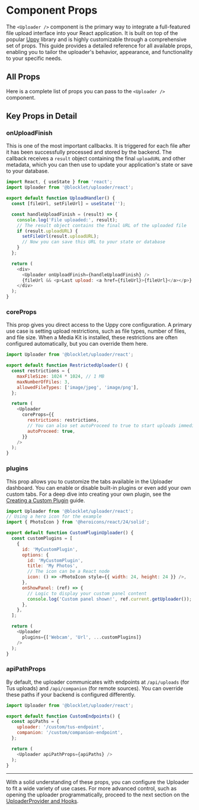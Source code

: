 # <Uploader /> Component Props

The `<Uploader />` component is the primary way to integrate a full-featured file upload interface into your React application. It is built on top of the popular [Uppy](https://uppy.io/) library and is highly customizable through a comprehensive set of props. This guide provides a detailed reference for all available props, enabling you to tailor the uploader's behavior, appearance, and functionality to your specific needs.

## All Props

Here is a complete list of props you can pass to the `<Uploader />` component.

<x-field data-name="id" data-type="string" data-default="'Uploader'" data-desc="A unique identifier for the Uppy instance."></x-field>

<x-field data-name="popup" data-type="boolean" data-default="false" data-desc="If true, the uploader will render as a modal dialog instead of being inline."></x-field>

<x-field data-name="locale" data-type="string" data-default="'en'" data-desc="Sets the language for the UI. Supported values include 'en' and 'zh'."></x-field>

<x-field data-name="onAfterResponse" data-type="(response: any) => void" data-desc="A callback function that fires after every HTTP response from the upload server (Tus) or remote source fetcher (Companion)."></x-field>

<x-field data-name="onUploadFinish" data-type="(request: any) => void" data-desc="A crucial callback that fires after a file has been successfully uploaded. The request object contains details like the uploadURL."></x-field>

<x-field data-name="onOpen" data-type="Function" data-desc="A callback function that fires when the uploader UI (especially in popup mode) is opened."></x-field>

<x-field data-name="onClose" data-type="Function" data-desc="A callback function that fires when the uploader UI is closed."></x-field>

<x-field data-name="onChange" data-type="Function" data-desc="A callback that fires whenever a file is added or removed, providing the current list of all files."></x-field>

<x-field data-name="plugins" data-type="string[] | object[]" data-desc="An array to configure which Uppy plugins are enabled. You can enable built-in plugins by their ID string or define your own custom virtual plugins using an object structure. See the Custom Plugin guide for details."></x-field>

<x-field data-name="installerProps" data-type="object" data-desc="Props passed to the ComponentInstaller for the Media Kit.">
  <x-field data-name="disabled" data-type="boolean" data-desc="Disables the installer prompt."></x-field>
  <x-field data-name="fallback" data-type="any" data-desc="A custom fallback component to render if the Media Kit is not installed."></x-field>
</x-field>

<x-field data-name="uploadedProps" data-type="object" data-desc="Configuration for the custom 'Uploaded' plugin, which allows browsing previously uploaded files from the Media Kit.">
  <x-field data-name="params" data-type="any" data-desc="Custom parameters to pass to the 'Uploaded' plugin's API endpoint."></x-field>
  <x-field data-name="onSelectedFiles" data-type="Function" data-desc="Callback that fires when files are selected from the 'Uploaded' tab."></x-field>
</x-field>

<x-field data-name="resourcesProps" data-type="object" data-desc="Configuration for the custom 'Resources' plugin, which allows browsing files from other installed blocklets.">
  <x-field data-name="params" data-type="any" data-desc="Custom parameters to pass to the 'Resources' plugin's API endpoint."></x-field>
  <x-field data-name="onSelectedFiles" data-type="Function" data-desc="Callback that fires when files are selected from the 'Resources' tab."></x-field>
</x-field>

<x-field data-name="tusProps" data-type="TusOptions" data-desc="An object of options passed directly to the @uppy/tus plugin for resumable uploads. See the official [Tus documentation](https://uppy.io/docs/tus/#Options) for all available options."></x-field>

<x-field data-name="wrapperProps" data-type="HTMLAttributes<HTMLDivElement>" data-desc="Standard HTML attributes applied to the main wrapper div element of the Uploader.">
    <x-field data-name="sx" data-type="SxProps<Theme>" data-desc="MUI's sx prop for custom styling."></x-field>
    <x-field data-name="className" data-type="string" data-desc="Custom CSS class name."></x-field>
    <x-field data-name="style" data-type="React.CSSProperties" data-desc="Standard React style object."></x-field>
</x-field>

<x-field data-name="coreProps" data-type="UppyOptions" data-desc="An object of options passed directly to the Uppy core instance. This is where you configure global settings like restrictions. See the [Uppy Core documentation](https://uppy.io/docs/uppy/#Options) for a full list of options."></x-field>

<x-field data-name="dashboardProps" data-type="DashboardOptions" data-desc="An object of options passed directly to the @uppy/dashboard plugin to customize the UI. See the [Uppy Dashboard documentation](https://uppy.io/docs/dashboard/#Options) for all available options."></x-field>

<x-field data-name="apiPathProps" data-type="object" data-desc="An object to configure the API endpoints for the uploader and its companion for remote sources.">
  <x-field data-name="uploader" data-type="string" data-default="'/api/uploads'" data-desc="The endpoint for Tus resumable uploads."></x-field>
  <x-field data-name="companion" data-type="string" data-default="'/api/companion'" data-desc="The endpoint for the Companion service, used for remote sources like URL or Unsplash."></x-field>
  <x-field data-name="disableMediaKitPrefix" data-type="boolean" data-default="false" data-desc="If true, prevents automatically using the Media Kit's configuration."></x-field>
  <x-field data-name="disableMediaKitStatus" data-type="boolean" data-default="false" data-desc="If true, prevents checking the Media Kit's status to determine available plugins and restrictions."></x-field>
</x-field>

<x-field data-name="dropTargetProps" data-type="DropTarget" data-desc="Configuration for the @uppy/drop-target plugin, allowing drag-and-drop uploads onto a specified element."></x-field>

<x-field data-name="initialFiles" data-type="any[]" data-desc="An array of file objects to pre-populate the uploader with when it initializes."></x-field>

<x-field data-name="imageEditorProps" data-type="ImageEditorOptions" data-desc="An object of options passed directly to the @uppy/image-editor plugin. See the [Uppy Image Editor documentation](https://uppy.io/docs/image-editor/#Options) for all available options."></x-field>


## Key Props in Detail

### onUploadFinish

This is one of the most important callbacks. It is triggered for each file after it has been successfully processed and stored by the backend. The callback receives a `result` object containing the final `uploadURL` and other metadata, which you can then use to update your application's state or save to your database.

```javascript UploadHandler.jsx icon=logos:react
import React, { useState } from 'react';
import Uploader from '@blocklet/uploader/react';

export default function UploadHandler() {
  const [fileUrl, setFileUrl] = useState('');

  const handleUploadFinish = (result) => {
    console.log('File uploaded:', result);
    // The result object contains the final URL of the uploaded file
    if (result.uploadURL) {
      setFileUrl(result.uploadURL);
      // Now you can save this URL to your state or database
    }
  };

  return (
    <div>
      <Uploader onUploadFinish={handleUploadFinish} />
      {fileUrl && <p>Last upload: <a href={fileUrl}>{fileUrl}</a></p>}
    </div>
  );
}
```

### coreProps

This prop gives you direct access to the Uppy core configuration. A primary use case is setting upload restrictions, such as file types, number of files, and file size. When a Media Kit is installed, these restrictions are often configured automatically, but you can override them here.

```javascript RestrictedUploader.jsx icon=logos:react
import Uploader from '@blocklet/uploader/react';

export default function RestrictedUploader() {
  const restrictions = {
    maxFileSize: 1024 * 1024, // 1 MB
    maxNumberOfFiles: 3,
    allowedFileTypes: ['image/jpeg', 'image/png'],
  };

  return (
    <Uploader
      coreProps={{
        restrictions: restrictions,
        // You can also set autoProceed to true to start uploads immediately
        autoProceed: true,
      }}
    />
  );
}
```

### plugins

This prop allows you to customize the tabs available in the Uploader dashboard. You can enable or disable built-in plugins or even add your own custom tabs. For a deep dive into creating your own plugin, see the [Creating a Custom Plugin](./guides-custom-plugin.md) guide.

```javascript CustomPluginUploader.jsx icon=logos:react
import Uploader from '@blocklet/uploader/react';
// Using a hero icon for the example
import { PhotoIcon } from '@heroicons/react/24/solid'; 

export default function CustomPluginUploader() {
  const customPlugins = [
    {
      id: 'MyCustomPlugin',
      options: {
        id: 'MyCustomPlugin',
        title: 'My Photos',
        // The icon can be a React node
        icon: () => <PhotoIcon style={{ width: 24, height: 24 }} />,
      },
      onShowPanel: (ref) => {
        // Logic to display your custom panel content
        console.log('Custom panel shown!', ref.current.getUploader());
      },
    },
  ];

  return (
    <Uploader
      plugins={['Webcam', 'Url', ...customPlugins]}
    />
  );
}
```

### apiPathProps

By default, the uploader communicates with endpoints at `/api/uploads` (for Tus uploads) and `/api/companion` (for remote sources). You can override these paths if your backend is configured differently.

```javascript CustomEndpoints.jsx icon=logos:react
import Uploader from '@blocklet/uploader/react';

export default function CustomEndpoints() {
  const apiPaths = {
    uploader: '/custom/tus-endpoint',
    companion: '/custom/companion-endpoint',
  };

  return (
    <Uploader apiPathProps={apiPaths} />
  );
}
```

---

With a solid understanding of these props, you can configure the Uploader to fit a wide variety of use cases. For more advanced control, such as opening the uploader programmatically, proceed to the next section on the [UploaderProvider and Hooks](./api-reference-uploader-provider-hooks.md).